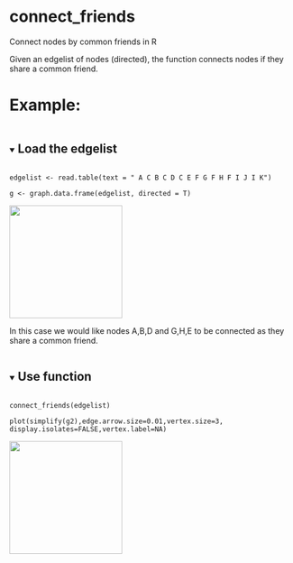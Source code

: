 # connect_friends
Connect nodes by common friends in R

Given an edgelist of nodes (directed), the function connects nodes if they share a common friend.

# Example:

<details open="open">
  <summary><h2 style="display: inline-block">Load the edgelist </h2></summary>

  `edgelist <- read.table(text = "
                       A C
                       B C
                       D C
                       E F
                       G F
                       H F
                       I J
                       I K")`

`g <- graph.data.frame(edgelist, directed = T)`
  

  <img src="https://user-images.githubusercontent.com/62380208/119257911-b6853000-bbc7-11eb-8d02-2d26253fcaf7.png" width="200" height="200"/>
  
  
  In this case we would like nodes A,B,D and G,H,E to be connected as they share a common friend.
  


<details open="open">
  <summary><h2 style="display: inline-block">Use function </h2></summary>

`connect_friends(edgelist)`

`plot(simplify(g2),edge.arrow.size=0.01,vertex.size=3,
     display.isolates=FALSE,vertex.label=NA)`
  

  <img src="https://user-images.githubusercontent.com/62380208/119257938-db79a300-bbc7-11eb-8e1b-3a0806b66951.png" width="200" height="200"/>




